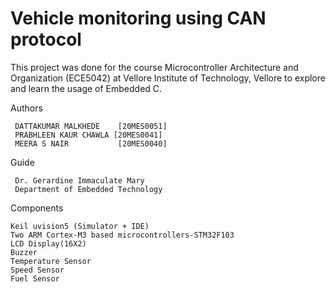 # Vehicle monitoring using CAN protocol
This project was done for the course Microcontroller Architecture and Organization (ECE5042) at Vellore Institute of Technology, Vellore to explore and learn the usage of Embedded C.

Authors

     DATTAKUMAR MALKHEDE    [20MES0051]
     PRABHLEEN KAUR CHAWLA [20MES0041]
     MEERA S NAIR           [20MES0040]
    
Guide

     Dr. Gerardine Immaculate Mary
     Department of Embedded Technology
     
Components
    
    Keil uvision5 (Simulator + IDE)
    Two ARM Cortex-M3 based microcontrollers-STM32F103
    LCD Display(16X2)
    Buzzer
    Temperature Sensor
    Speed Sensor
    Fuel Sensor

